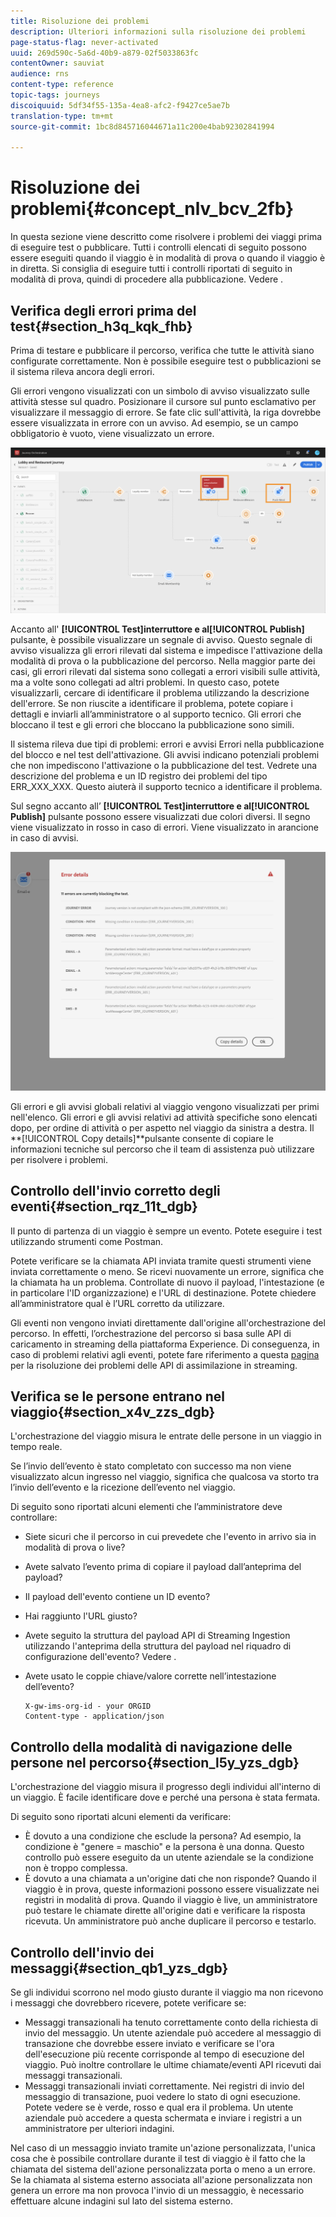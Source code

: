 ```yaml
---
title: Risoluzione dei problemi
description: Ulteriori informazioni sulla risoluzione dei problemi
page-status-flag: never-activated
uuid: 269d590c-5a6d-40b9-a879-02f5033863fc
contentOwner: sauviat
audience: rns
content-type: reference
topic-tags: journeys
discoiquuid: 5df34f55-135a-4ea8-afc2-f9427ce5ae7b
translation-type: tm+mt
source-git-commit: 1bc8d845716044671a11c200e4bab92302841994

---
```



# Risoluzione dei problemi{#concept_nlv_bcv_2fb}

In questa sezione viene descritto come risolvere i problemi dei viaggi prima di eseguire test o pubblicare. Tutti i controlli elencati di seguito possono essere eseguiti quando il viaggio è in modalità di prova o quando il viaggio è in diretta. Si consiglia di eseguire tutti i controlli riportati di seguito in modalità di prova, quindi di procedere alla pubblicazione. Vedere [](../building-journeys/testing-the-journey.md).

## Verifica degli errori prima del test{#section_h3q_kqk_fhb}

Prima di testare e pubblicare il percorso, verifica che tutte le attività siano configurate correttamente. Non è possibile eseguire test o pubblicazioni se il sistema rileva ancora degli errori.

Gli errori vengono visualizzati con un simbolo di avviso visualizzato sulle attività stesse sul quadro. Posizionare il cursore sul punto esclamativo per visualizzare il messaggio di errore. Se fate clic sull&#39;attività, la riga dovrebbe essere visualizzata in errore con un avviso. Ad esempio, se un campo obbligatorio è vuoto, viene visualizzato un errore.

![](../assets/journey63.png)

Accanto all&#39; **[!UICONTROL Test]**interruttore e al**[!UICONTROL Publish]** pulsante, è possibile visualizzare un segnale di avviso. Questo segnale di avviso visualizza gli errori rilevati dal sistema e impedisce l&#39;attivazione della modalità di prova o la pubblicazione del percorso. Nella maggior parte dei casi, gli errori rilevati dal sistema sono collegati a errori visibili sulle attività, ma a volte sono collegati ad altri problemi. In questo caso, potete visualizzarli, cercare di identificare il problema utilizzando la descrizione dell&#39;errore. Se non riuscite a identificare il problema, potete copiare i dettagli e inviarli all’amministratore o al supporto tecnico. Gli errori che bloccano il test e gli errori che bloccano la pubblicazione sono simili.

Il sistema rileva due tipi di problemi: errori e avvisi Errori nella pubblicazione del blocco e nel test dell&#39;attivazione. Gli avvisi indicano potenziali problemi che non impediscono l&#39;attivazione o la pubblicazione del test. Vedrete una descrizione del problema e un ID registro dei problemi del tipo ERR_XXX_XXX. Questo aiuterà il supporto tecnico a identificare il problema.

Sul segno accanto all’ **[!UICONTROL Test]**interruttore e al**[!UICONTROL Publish]** pulsante possono essere visualizzati due colori diversi. Il segno viene visualizzato in rosso in caso di errori. Viene visualizzato in arancione in caso di avvisi.

![](../assets/journey75.png)

Gli errori e gli avvisi globali relativi al viaggio vengono visualizzati per primi nell&#39;elenco. Gli errori e gli avvisi relativi ad attività specifiche sono elencati dopo, per ordine di attività o per aspetto nel viaggio da sinistra a destra. Il **[!UICONTROL Copy details]**pulsante consente di copiare le informazioni tecniche sul percorso che il team di assistenza può utilizzare per risolvere i problemi.

## Controllo dell&#39;invio corretto degli eventi{#section_rqz_11t_dgb}

Il punto di partenza di un viaggio è sempre un evento. Potete eseguire i test utilizzando strumenti come Postman.

Potete verificare se la chiamata API inviata tramite questi strumenti viene inviata correttamente o meno. Se ricevi nuovamente un errore, significa che la chiamata ha un problema. Controllate di nuovo il payload, l&#39;intestazione (e in particolare l&#39;ID organizzazione) e l&#39;URL di destinazione. Potete chiedere all’amministratore qual è l’URL corretto da utilizzare.

Gli eventi non vengono inviati direttamente dall&#39;origine all&#39;orchestrazione del percorso. In effetti, l’orchestrazione del percorso si basa sulle API di caricamento in streaming della piattaforma Experience. Di conseguenza, in caso di problemi relativi agli eventi, potete fare riferimento a questa [pagina](https://www.adobe.io/apis/experienceplatform/home/data-ingestion/data-ingestion-services.html#!api-specification/markdown/narrative/technical_overview/streaming_ingest/streaming_ingestion_FAQ.md) per la risoluzione dei problemi delle API di assimilazione in streaming.

## Verifica se le persone entrano nel viaggio{#section_x4v_zzs_dgb}

L&#39;orchestrazione del viaggio misura le entrate delle persone in un viaggio in tempo reale.

Se l’invio dell’evento è stato completato con successo ma non viene visualizzato alcun ingresso nel viaggio, significa che qualcosa va storto tra l’invio dell’evento e la ricezione dell’evento nel viaggio.

Di seguito sono riportati alcuni elementi che l’amministratore deve controllare:

* Siete sicuri che il percorso in cui prevedete che l&#39;evento in arrivo sia in modalità di prova o live?
* Avete salvato l’evento prima di copiare il payload dall’anteprima del payload?
* Il payload dell&#39;evento contiene un ID evento?
* Hai raggiunto l&#39;URL giusto?
* Avete seguito la struttura del payload API di Streaming Ingestion utilizzando l&#39;anteprima della struttura del payload nel riquadro di configurazione dell&#39;evento? Vedere [](../event/previewing-the-payload.md).
* Avete usato le coppie chiave/valore corrette nell’intestazione dell’evento?

   ```
   X-gw-ims-org-id - your ORGID
   Content-type - application/json
   ```

## Controllo della modalità di navigazione delle persone nel percorso{#section_l5y_yzs_dgb}

L&#39;orchestrazione del viaggio misura il progresso degli individui all&#39;interno di un viaggio. È facile identificare dove e perché una persona è stata fermata.

Di seguito sono riportati alcuni elementi da verificare:

* È dovuto a una condizione che esclude la persona? Ad esempio, la condizione è &quot;genere = maschio&quot; e la persona è una donna. Questo controllo può essere eseguito da un utente aziendale se la condizione non è troppo complessa.
* È dovuto a una chiamata a un&#39;origine dati che non risponde? Quando il viaggio è in prova, queste informazioni possono essere visualizzate nei registri in modalità di prova. Quando il viaggio è live, un amministratore può testare le chiamate dirette all&#39;origine dati e verificare la risposta ricevuta. Un amministratore può anche duplicare il percorso e testarlo.

## Controllo dell&#39;invio dei messaggi{#section_qb1_yzs_dgb}

Se gli individui scorrono nel modo giusto durante il viaggio ma non ricevono i messaggi che dovrebbero ricevere, potete verificare se:

* Messaggi transazionali ha tenuto correttamente conto della richiesta di invio del messaggio. Un utente aziendale può accedere al messaggio di transazione che dovrebbe essere inviato e verificare se l&#39;ora dell&#39;esecuzione più recente corrisponde al tempo di esecuzione del viaggio. Può inoltre controllare le ultime chiamate/eventi API ricevuti dai messaggi transazionali.
* Messaggi transazionali inviati correttamente. Nei registri di invio del messaggio di transazione, puoi vedere lo stato di ogni esecuzione. Potete vedere se è verde, rosso e qual era il problema. Un utente aziendale può accedere a questa schermata e inviare i registri a un amministratore per ulteriori indagini.

Nel caso di un messaggio inviato tramite un&#39;azione personalizzata, l&#39;unica cosa che è possibile controllare durante il test di viaggio è il fatto che la chiamata del sistema dell&#39;azione personalizzata porta o meno a un errore. Se la chiamata al sistema esterno associata all&#39;azione personalizzata non genera un errore ma non provoca l&#39;invio di un messaggio, è necessario effettuare alcune indagini sul lato del sistema esterno.

